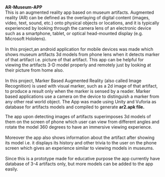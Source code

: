 <b>AR-Museum-APP</b><br>
This is an augmented reality app based on museum artifacts.
Augmented reality (AR) can be defined as the overlaying of digital content (images, video, text, sound, etc.) onto physical objects or locations, and it is typically experienced by looking through the camera lens of an electronic device such as a smartphone, tablet, or optical head-mounted display (e.g. Microsoft Hololens).<br><br>
In this project,an android application for mobile devices was made which shows museum artifacts 3d models from phone lens when it detects marker of that artifact i.e. picture of that artifact. This app can be helpful for viewing the artifacts 3-D model properly and remotely just by looking at their picture from home also.<br><br>
In this project,
Marker Based Augmented Reality (also called Image Recognition) is used with visual marker, such as a 2d image of that artifact, to produce a result only when the marker is sensed by a reader. Marker based applications use a camera on the device to distinguish a marker from any other real world object. The App was made using Unity and Vuforia as database for artifacts models and compiled to generate <b>ar2.apk file.</b><br>

The app upon detecting images of artifacts superimposes 3d models of them on the screen of phone which user can view from different angles and rotate the model 360 degrees to have an immersive viewing experience.
<br><br>
Moreover the app also shows information about the artifact after showing its model i.e. it displays its history and other trivia to the user on the phone screen which gives an experience similar to viewing models in museums.<br><br>
Since this is a prototype made for educative purpose the app currently have database of 3-4 artifacts only, but more models can be added to the app easily.
